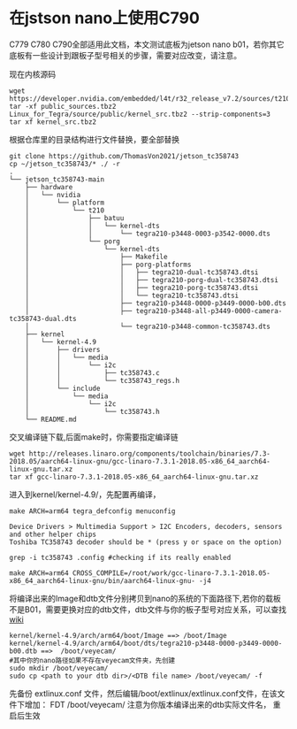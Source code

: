 # 在jstson nano上使用C790
C779 C780 C790全部适用此文档，本文测试底板为jetson nano b01，若你其它底板有一些设计到跟板子型号相关的步骤，需要对应改变，请注意。

现在内核源码
```
wget  https://developer.nvidia.com/embedded/l4t/r32_release_v7.2/sources/t210/public_sources.tbz2
tar -xf public_sources.tbz2  Linux_for_Tegra/source/public/kernel_src.tbz2 --strip-components=3
tar xf kernel_src.tbz2
```
根据仓库里的目录结构进行文件替换，要全部替换
```
git clone https://github.com/ThomasVon2021/jetson_tc358743
cp ~/jetson_tc358743/* ./ -r
.
└── jetson_tc358743-main
    ├── hardware
    │   └── nvidia
    │       └── platform
    │           └── t210
    │               ├── batuu
    │               │   └── kernel-dts
    │               │       └── tegra210-p3448-0003-p3542-0000.dts
    │               └── porg
    │                   └── kernel-dts
    │                       ├── Makefile
    │                       ├── porg-platforms
    │                       │   ├── tegra210-dual-tc358743.dtsi
    │                       │   ├── tegra210-porg-dual-tc358743.dtsi
    │                       │   ├── tegra210-porg-tc358743.dtsi
    │                       │   └── tegra210-tc358743.dtsi
    │                       ├── tegra210-p3448-0000-p3449-0000-b00.dts
    │                       ├── tegra210-p3448-all-p3449-0000-camera-tc358743-dual.dts
    │                       └── tegra210-p3448-common-tc358743.dts
    ├── kernel
    │   └── kernel-4.9
    │       ├── drivers
    │       │   └── media
    │       │       └── i2c
    │       │           ├── tc358743.c
    │       │           └── tc358743_regs.h
    │       └── include
    │           └── media
    │               └── i2c
    │                   └── tc358743.h
    └── README.md
```

交叉编译链下载,后面make时，你需要指定编译链
```
wget http://releases.linaro.org/components/toolchain/binaries/7.3-2018.05/aarch64-linux-gnu/gcc-linaro-7.3.1-2018.05-x86_64_aarch64-linux-gnu.tar.xz
tar xf gcc-linaro-7.3.1-2018.05-x86_64_aarch64-linux-gnu.tar.xz
```

进入到kernel/kernel-4.9/，先配置再编译，
```
make ARCH=arm64 tegra_defconfig menuconfig

Device Drivers > Multimedia Support > I2C Encoders, decoders, sensors and other helper chips
Toshiba TC358743 decoder should be * (press y or space on the option)

grep -i tc358743 .config #checking if its really enabled  

make ARCH=arm64 CROSS_COMPILE=/root/work/gcc-linaro-7.3.1-2018.05-x86_64_aarch64-linux-gnu/bin/aarch64-linux-gnu- -j4
```






将编译出来的Image和dtb文件分别拷贝到nano的系统的下面路径下,若你的载板不是B01，需要更换对应的dtb文件，dtb文件与你的板子型号对应关系，可以查找 [wiki](https://wiki.veye.cc/index.php/VEYE_CS_Camera_for_Jetson_TX2#DTB_file_corresponds_to_Jetson_boards) 
 
```
kernel/kernel-4.9/arch/arm64/boot/Image ==> /boot/Image
kernel/kernel-4.9/arch/arm64/boot/dts/tegra210-p3448-0000-p3449-0000-b00.dtb ==>  /boot/veyecam/
#其中你的nano路径如果不存在veyecam文件夹，先创建
sudo mkdir /boot/veyecam/
sudo cp <path to your dtb dir>/<DTB file name> /boot/veyecam/ -f
```

先备份 extlinux.conf 文件，然后编辑/boot/extlinux/extlinux.conf文件，在该文件下增加：
FDT /boot/veyecam/<DTB file name>
注意<DTB file name>为你版本编译出来的dtb实际文件名，
重启后生效
